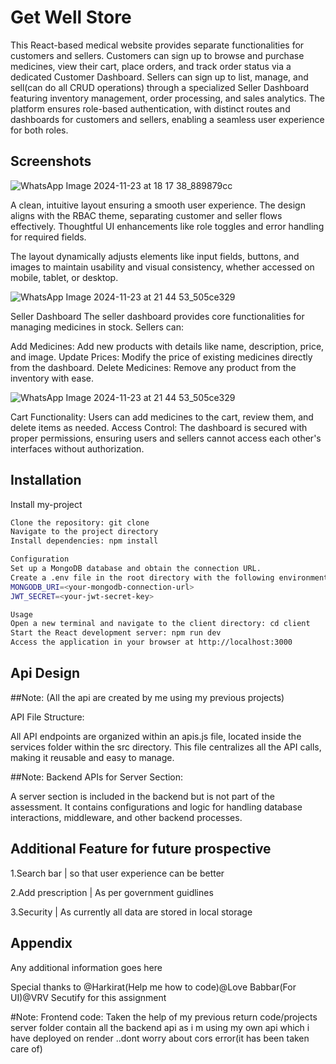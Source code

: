 
# Get Well Store

This React-based medical website provides separate functionalities for customers and sellers. Customers can sign up to browse and purchase medicines, view their cart, place orders, and track order status via a dedicated Customer Dashboard. Sellers can sign up to list, manage, and sell(can do all CRUD operations) through a specialized Seller Dashboard featuring inventory management, order processing, and sales analytics. The platform ensures role-based authentication, with distinct routes and dashboards for customers and sellers, enabling a seamless user experience for both roles.





## Screenshots

![WhatsApp Image 2024-11-23 at 18 17 38_889879cc](https://github.com/user-attachments/assets/28a8430b-a4de-44cb-a802-5ee726b9854a)

A clean, intuitive layout ensuring a smooth user experience.
The design aligns with the RBAC theme, separating customer and seller flows effectively.
Thoughtful UI enhancements like role toggles and error handling for required fields.

The layout dynamically adjusts elements like input fields, buttons, and images to maintain usability and visual consistency, whether accessed on mobile, tablet, or desktop.

![WhatsApp Image 2024-11-23 at 21 44 53_505ce329](https://github.com/user-attachments/assets/d90ce149-1f3d-41d3-9e2b-b44ab458d502)


Seller Dashboard
The seller dashboard provides core functionalities for managing medicines in stock. Sellers can:

Add Medicines: Add new products with details like name, description, price, and image.
Update Prices: Modify the price of existing medicines directly from the dashboard.
Delete Medicines: Remove any product from the inventory with ease.



![WhatsApp Image 2024-11-23 at 21 44 53_505ce329](https://github.com/user-attachments/assets/cf58bdbd-e4a0-4ade-a38a-42e08d55eea2)



Cart Functionality: Users can add medicines to the cart, review them, and delete items as needed.
Access Control: The dashboard is secured with proper permissions, ensuring users and sellers cannot access each other's interfaces without authorization.

## Installation

Install my-project 

```bash
Clone the repository: git clone 
Navigate to the project directory
Install dependencies: npm install

```
```bash
Configuration
Set up a MongoDB database and obtain the connection URL.
Create a .env file in the root directory with the following environment variables:
MONGODB_URI=<your-mongodb-connection-url>
JWT_SECRET=<your-jwt-secret-key>
```
```bash
Usage
Open a new terminal and navigate to the client directory: cd client
Start the React development server: npm run dev
Access the application in your browser at http://localhost:3000
```

## Api Design
##Note: (All the api are created by me using my previous projects)

API File Structure:

All API endpoints are organized within an apis.js file, located inside the services folder within the src directory.
This file centralizes all the API calls, making it reusable and easy to manage.

##Note:
Backend APIs for Server Section:

A server section is included in the backend but is not part of the assessment.
It contains configurations and logic for handling database interactions, middleware, and other backend processes.
## Additional Feature for future prospective

1.Search bar | so that user experience can be better

2.Add prescription | As per government guidlines

3.Security | As currently all data are stored in local storage



## Appendix

Any additional information goes here

Special thanks to @Harkirat(Help me how to code)@Love Babbar(For UI)@VRV Secutify for this assignment

#Note:
Frontend code: Taken the help of my previous return code/projects
server folder contain all the backend api as i m using my own api which i have deployed on render ..dont worry about cors error(it has been taken care of)




